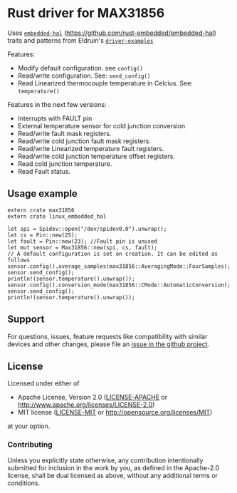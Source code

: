 # Rust driver for MAX31856

Uses [`embedded-hal`] (https://github.com/rust-embedded/embedded-hal) traits and patterns from Eldruin's [`driver-examples`](https://github.com/eldruin/driver-examples)

Features:
- Modify default configuration. see `config()`
- Read/write configuration. See: `send_config()`
- Read Linearized thermocouple temperature in Celcius. See: `temperature()`

Features in the next few versions:
- Interrupts with FAULT pin
- External temperature sensor for cold junction conversion
- Read/write fault mask registers.
- Read/write cold junction fault mask registers.
- Read/write Linearized temperature fault registers.
- Read/write cold junction temperature offset registers. 
- Read cold junction temperature. 
- Read Fault status. 

## Usage example
```
extern crate max31856
extern crate linux_embedded_hal

let spi = Spidev::open("/dev/spidev0.0").unwrap();
let cs = Pin::new(25);
let fault = Pin::new(23); //Fault pin is unused
let mut sensor = Max31856::new(spi, cs, fault);
// A default configuration is set on creation. It can be edited as follows
sensor.config().average_samples(max31856::AveragingMode::FourSamples);
sensor.send_config();
println!(sensor.temperature().unwrap());
sensor.config().conversion_mode(max31856::CMode::AutomaticConversion);
sensor.send_config();
println!(sensor.temperature().unwrap());
```
## Support

For questions, issues, feature requests like compatibility with similar devices
and other changes, please file an
[issue in the github project](https://github.com/idheepan/max31856-rs/issues).

## License

Licensed under either of

 * Apache License, Version 2.0 ([LICENSE-APACHE](LICENSE-APACHE) or
   http://www.apache.org/licenses/LICENSE-2.0)
 * MIT license ([LICENSE-MIT](LICENSE-MIT) or
   http://opensource.org/licenses/MIT)

at your option.

### Contributing

Unless you explicitly state otherwise, any contribution intentionally submitted
for inclusion in the work by you, as defined in the Apache-2.0 license, shall
be dual licensed as above, without any additional terms or conditions.

[`embedded-hal`]: https://github.com/rust-embedded/embedded-hal